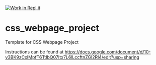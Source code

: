 [![Work in Repl.it](https://classroom.github.com/assets/work-in-replit-14baed9a392b3a25080506f3b7b6d57f295ec2978f6f33ec97e36a161684cbe9.svg)](https://classroom.github.com/online_ide?assignment_repo_id=4559774&assignment_repo_type=AssignmentRepo)
# css_webpage_project
 Template for CSS Webpage Project 


Instructions can be found at https://docs.google.com/document/d/10-v3BK9zCxIMpfT6TtIbQ07Itx7L6lLccftnZGl2Rl4/edit?usp=sharing


